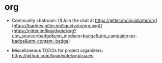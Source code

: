 # org

- Community chatroom: [![Join the chat at https://gitter.im/liquidvote/org](https://badges.gitter.im/liquidvote/org.svg)](https://gitter.im/liquidvote/org?utm_source=badge&utm_medium=badge&utm_campaign=pr-badge&utm_content=badge)

- Miscellaneous TODOs for project organizers: https://github.com/liquidvote/org/issues
